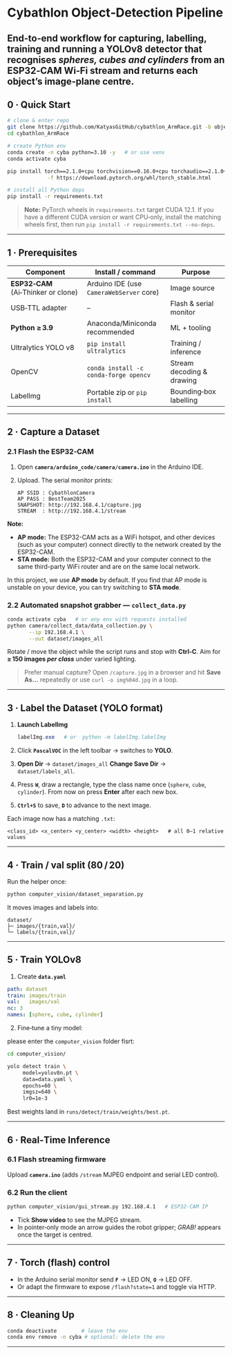 # Cybathlon Object‑Detection Pipeline

End‑to‑end workflow for **capturing**, **labelling**, **training** and **running** a YOLOv8 detector that recognises *spheres, cubes and cylinders* from an **ESP32‑CAM** Wi‑Fi stream and returns each object’s **image‑plane centre**.
---

## 0 · Quick Start

```bash
# clone & enter repo
git clone https://github.com/KatyasGitHub/cybathlon_ArmRace.git -b object_classification
cd cybathlon_ArmRace

# create Python env
conda create -n cyba python=3.10 -y   # or use venv
conda activate cyba

pip install torch==2.1.0+cpu torchvision==0.16.0+cpu torchaudio==2.1.0+cpu \
             -f https://download.pytorch.org/whl/torch_stable.html

# install all Python deps
pip install -r requirements.txt
```

> **Note:** PyTorch wheels in `requirements.txt` target CUDA 12.1. If you have a different CUDA version or want CPU‑only, install the matching wheels first, then run `pip install -r requirements.txt --no-deps`.

---

## 1 · Prerequisites

| Component                           | Install / command                        | Purpose                   |
| ----------------------------------- | ---------------------------------------- | ------------------------- |
| **ESP32‑CAM** (Ai‑Thinker or clone) | Arduino IDE (use `CameraWebServer` core) | Image source              |
| USB‑TTL adapter                     | –                                        | Flash & serial monitor    |
| **Python ≥ 3.9**                    | Anaconda/Miniconda recommended           | ML + tooling              |
| Ultralytics YOLO v8                 | `pip install ultralytics`                | Training / inference      |
| OpenCV                              | `conda install -c conda-forge opencv`    | Stream decoding & drawing |
| LabelImg                            | Portable zip or `pip install`            | Bounding‑box labelling    |

---

## 2 · Capture a Dataset

### 2.1 Flash the ESP32‑CAM

1. Open **`camera/arduino_code/camera/camera.ino`** in the Arduino IDE.
2. Upload. The serial monitor prints:

   ```text
   AP SSID : CybathlonCamera
   AP PASS : BestTeam2025
   SNAPSHOT: http://192.168.4.1/capture.jpg
   STREAM  : http://192.168.4.1/stream
   ```

**Note:**

- **AP mode:** The ESP32-CAM acts as a WiFi hotspot, and other devices (such as your computer) connect directly to the network created by the ESP32-CAM.
- **STA mode:** Both the ESP32-CAM and your computer connect to the same third-party WiFi router and are on the same local network.

In this project, we use **AP mode** by default. If you find that AP mode is unstable on your device, you can try switching to **STA mode**.



### 2.2 Automated snapshot grabber — `collect_data.py`

```bash
conda activate cyba   # or any env with requests installed
python camera/collect_data/data_collection.py \
       --ip 192.168.4.1 \
       --out dataset/images_all 
```

Rotate / move the object while the script runs and stop with **Ctrl‑C**.
Aim for **≥ 150 images *per class*** under varied lighting.

> Prefer manual capture? Open `/capture.jpg` in a browser and hit **Save As…** repeatedly or use `curl -o img%04d.jpg` in a loop.

---

## 3 · Label the Dataset (YOLO format)

1. **Launch LabelImg**

   ```powershell
   labelImg.exe   # or  python -m labelImg.labelImg
   ```
2. Click **`PascalVOC`** in the left toolbar → switches to **YOLO**.
3. **Open Dir** → `dataset/images_all`
   **Change Save Dir** → `dataset/labels_all`.
4. Press **`W`**, draw a rectangle, type the class name once (`sphere`, `cube`, `cylinder`).
   From now on press **Enter** after each new box.
5. **`Ctrl+S`** to save, **`D`** to advance to the next image.

Each image now has a matching `.txt`:

```
<class_id> <x_center> <y_center> <width> <height>   # all 0–1 relative values
```

---

## 4 · Train / val split (80 / 20)

Run the helper once:

```bash
python computer_vision/dataset_separation.py
```

It moves images and labels into:

```
dataset/
├─ images/{train,val}/
└─ labels/{train,val}/
```

---

## 5 · Train YOLOv8

1. Create **`data.yaml`**

[//]: # (   ```yaml)

[//]: # (   path: dataset)

[//]: # (   train: images/train)

[//]: # (   val:   images/val)

[//]: # (   nc: 3)

[//]: # (   names: [paralellepiped, cylinder, sphere] )

[//]: # (   ```)
   
   ```yaml
   path: dataset
   train: images/train
   val:   images/val
   nc: 3
   names: [sphere, cube, cylinder] 
   ```
2. Fine‑tune a tiny model:

please enter the `computer_vision` folder fisrt:

   ```bash
   cd computer_vision/
   ```

   ```bash
   yolo detect train \
        model=yolov8n.pt \
        data=data.yaml \
        epochs=60 \
        imgsz=640 \
        lr0=1e-3
   ```

   Best weights land in `runs/detect/train/weights/best.pt`.

---

## 6 · Real‑Time Inference

### 6.1 Flash streaming firmware

Upload **`camera.ino`** (adds `/stream` MJPEG endpoint and serial LED control).

### 6.2 Run the client

```bash
python computer_vision/gui_stream.py 192.168.4.1   # ESP32‑CAM IP
```

* Tick **Show video** to see the MJPEG stream.  
* In pointer‑only mode an arrow guides the robot gripper; *GRAB!* appears once the target is centred.

---

## 7 · Torch (flash) control

* In the Arduino serial monitor send **`F`** → LED ON, **`O`** → LED OFF.
* Or adapt the firmware to expose `/flash?state=1` and toggle via HTTP.

---
## 8 · Cleaning Up

```bash
conda deactivate        # leave the env
conda env remove -n cyba # optional: delete the env
```

---



